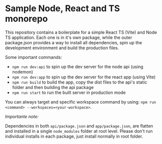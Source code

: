 # Sample Node, React and TS monorepo

This repository contains a boilerplate for a simple React TS (Vite) and Node TS application. Each one is in it's own package, while the outer package.json provides a way to install all dependencies, spin up the development environment and build the production files.

Some important commands:
- `npm run dev:api` to spin up the dev server for the node api (using nodemon)
- `npm run dev:app` to spin up the dev server for the react app (using Vite)
- `npm run build` to build the app, copy the dist files to the api's static folder and then building the api package
- `npm run start` to run the built server in production mode

You can always target and specific workspace command by using: `npm run <command> --workspaces=<your-workspace>`.

*Importante note:*

Dependencies in both `api/package.json` and `app/package.json`, are flatten and installed in a single `node_modules` folder at root level. Please don't run individual installs in each package, just install normally in root folder.